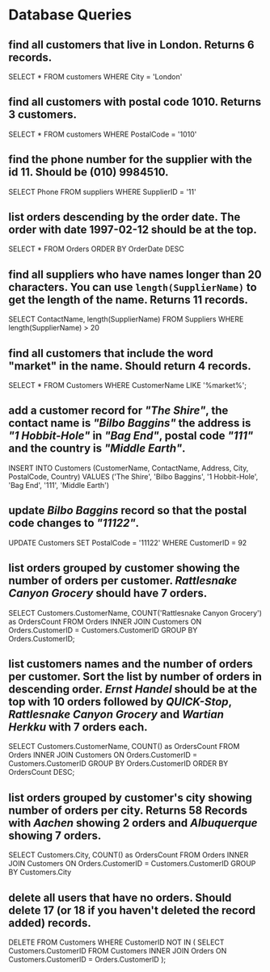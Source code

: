 # Database Queries

## find all customers that live in London. Returns 6 records.

SELECT \* FROM customers
WHERE City = 'London'

## find all customers with postal code 1010. Returns 3 customers.

SELECT \* FROM customers
WHERE PostalCode = '1010'

## find the phone number for the supplier with the id 11. Should be (010) 9984510.

SELECT Phone FROM suppliers
WHERE SupplierID = '11'

## list orders descending by the order date. The order with date 1997-02-12 should be at the top.

SELECT \* FROM Orders
ORDER BY OrderDate DESC

## find all suppliers who have names longer than 20 characters. You can use `length(SupplierName)` to get the length of the name. Returns 11 records.

SELECT ContactName, length(SupplierName)
FROM Suppliers
WHERE length(SupplierName) > 20

## find all customers that include the word "market" in the name. Should return 4 records.

SELECT \* FROM Customers
WHERE CustomerName LIKE '%market%';

## add a customer record for _"The Shire"_, the contact name is _"Bilbo Baggins"_ the address is _"1 Hobbit-Hole"_ in _"Bag End"_, postal code _"111"_ and the country is _"Middle Earth"_.

INSERT INTO Customers (CustomerName, ContactName, Address, City, PostalCode, Country)
VALUES ('The Shire', 'Bilbo Baggins', '1 Hobbit-Hole', 'Bag End', '111', 'Middle Earth')

## update _Bilbo Baggins_ record so that the postal code changes to _"11122"_.

UPDATE Customers
SET PostalCode = '11122'
WHERE CustomerID = 92

## list orders grouped by customer showing the number of orders per customer. _Rattlesnake Canyon Grocery_ should have 7 orders.

SELECT Customers.CustomerName, COUNT('Rattlesnake Canyon Grocery') as OrdersCount FROM Orders
INNER JOIN Customers
ON Orders.CustomerID = Customers.CustomerID
GROUP BY Orders.CustomerID;

## list customers names and the number of orders per customer. Sort the list by number of orders in descending order. _Ernst Handel_ should be at the top with 10 orders followed by _QUICK-Stop_, _Rattlesnake Canyon Grocery_ and _Wartian Herkku_ with 7 orders each.

SELECT Customers.CustomerName, COUNT() as OrdersCount FROM Orders
INNER JOIN Customers
ON Orders.CustomerID = Customers.CustomerID
GROUP BY Orders.CustomerID
ORDER BY OrdersCount DESC;

## list orders grouped by customer's city showing number of orders per city. Returns 58 Records with _Aachen_ showing 2 orders and _Albuquerque_ showing 7 orders.

SELECT Customers.City, COUNT() as OrdersCount FROM Orders
INNER JOIN Customers
ON Orders.CustomerID = Customers.CustomerID
GROUP BY Customers.City

## delete all users that have no orders. Should delete 17 (or 18 if you haven't deleted the record added) records.

DELETE FROM Customers
WHERE CustomerID NOT IN (
SELECT Customers.CustomerID FROM Customers
INNER JOIN Orders
ON Customers.CustomerID = Orders.CustomerID
);

